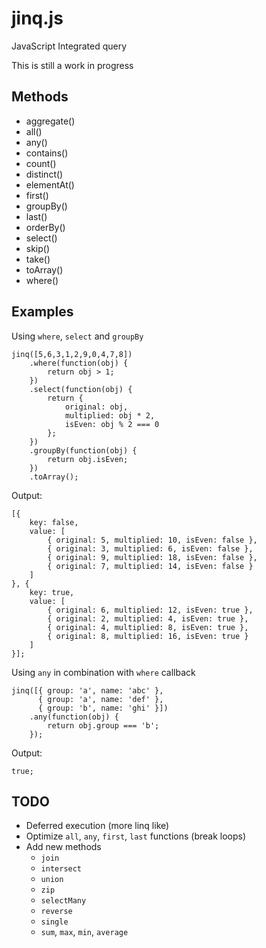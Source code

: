 ﻿# jinq.js
JavaScript Integrated query

This is still a work in progress

## Methods

- aggregate()
- all()
- any()
- contains()
- count()
- distinct()
- elementAt()
- first()
- groupBy()
- last()
- orderBy()
- select()
- skip()
- take()
- toArray()
- where()

## Examples

Using `where`, `select` and `groupBy`

	jinq([5,6,3,1,2,9,0,4,7,8])
		.where(function(obj) {
			return obj > 1;
		})
		.select(function(obj) {
			return {
				original: obj,
				multiplied: obj * 2,
				isEven: obj % 2 === 0
			};
		})
		.groupBy(function(obj) {
			return obj.isEven;
		})
		.toArray();

Output:

	[{
		key: false,
		value: [
			{ original: 5, multiplied: 10, isEven: false },
			{ original: 3, multiplied: 6, isEven: false },
			{ original: 9, multiplied: 18, isEven: false },
			{ original: 7, multiplied: 14, isEven: false }
		]
	}, {
		key: true,
		value: [
			{ original: 6, multiplied: 12, isEven: true },
			{ original: 2, multiplied: 4, isEven: true },
			{ original: 4, multiplied: 8, isEven: true },
			{ original: 8, multiplied: 16, isEven: true }
		]
	}];

Using `any` in combination with `where` callback

	jinq([{ group: 'a', name: 'abc' },
          { group: 'a', name: 'def' },
          { group: 'b', name: 'ghi' }])
        .any(function(obj) {
            return obj.group === 'b';
        });

Output:

	true;

## TODO

- Deferred execution (more linq like)
- Optimize `all`, `any`, `first`, `last` functions (break loops)
- Add new methods 
	- `join`
	- `intersect`
	- `union`
	- `zip`
	- `selectMany`
	- `reverse`
	- `single`
	- `sum`, `max`, `min`, `average`
